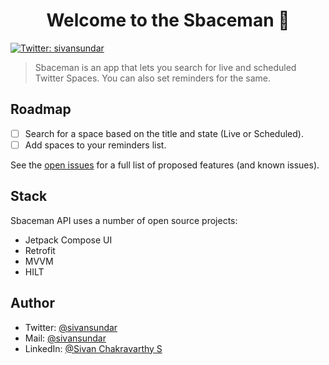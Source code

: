 <h1 align="center">Welcome to the Sbaceman 👋</h1>
<p>
  <a href="https://twitter.com/sivansundar" target="_blank">
    <img alt="Twitter: sivansundar" src="https://img.shields.io/twitter/follow/sivansundar.svg?style=social" />
  </a>
</p>

> Sbaceman is an app that lets you search for live and scheduled Twitter Spaces. You can also set reminders for the same.


## Roadmap

- [ ] Search for a space based on the title and state (Live or Scheduled).
- [ ] Add spaces to your reminders list.

See the [open issues](https://github.com/sivansundar/sbaceman-api/issues) for a full list of proposed features (and known issues).

## Stack

Sbaceman API uses a number of open source projects:

* Jetpack Compose UI
* Retrofit
* MVVM
* HILT
 
## Author

* Twitter: [@sivansundar](https://twitter.com/sivansundar)
* Mail: [@sivansundar](mailto:hello@sivansundar.com)
* LinkedIn: [@Sivan Chakravarthy S](https://linkedin.com/in/Sivan-Chakravarthy-S)
